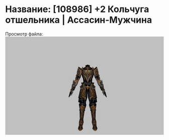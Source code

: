 # Название: [108986] +2 Кольчуга отшельника | Ассасин-Мужчина

Просмотр файла:
![p060033.png](p060033.png)